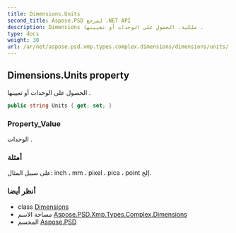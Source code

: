 ```yaml
---
title: Dimensions.Units
second_title: Aspose.PSD لمرجع .NET API
description: Dimensions ملكية. الحصول على الوحدات أو تعيينها .
type: docs
weight: 30
url: /ar/net/aspose.psd.xmp.types.complex.dimensions/dimensions/units/
---
```

## Dimensions.Units property

الحصول على الوحدات أو تعيينها .

```csharp
public string Units { get; set; }
```

### Property_Value

الوحدات .

### أمثلة

على سبيل المثال: inch ، mm ، pixel ، pica ، point إلخ.

### أنظر أيضا

* class [Dimensions](../)
* مساحة الاسم [Aspose.PSD.Xmp.Types.Complex.Dimensions](../../dimensions/)
* المجسم [Aspose.PSD](../../../)


